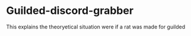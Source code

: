 # Guilded-discord-grabber

This explains the theoryetical situation were if a rat was made for guilded
